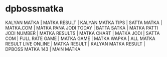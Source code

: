# dpbossmatka 
KALYAN MATKA | MATKA RESULT | KALYAN MATKA TIPS | SATTA MATKA | MATKA.COM | MATKA PANA JODI TODAY | BATTA SATKA | MATKA PATTI JODI NUMBER | MATKA RESULTS | MATKA CHART | MATKA JODI | SATTA COM | FULL RATE GAME | MATKA GAME | MATKA WAPKA | ALL MATKA RESULT LIVE ONLINE | MATKA RESULT | KALYAN MATKA RESULT | DPBOSS MATKA 143 | MAIN MATKA
